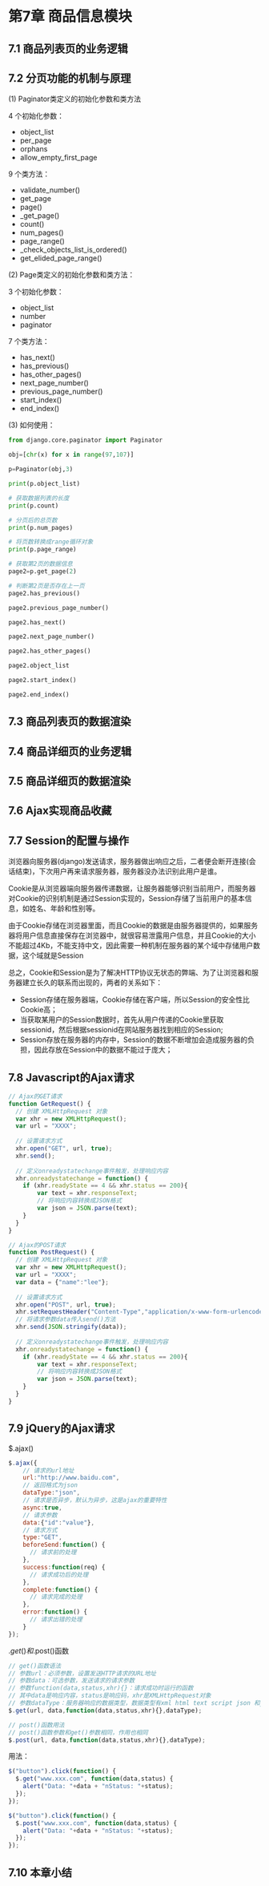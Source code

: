 # 第7章 商品信息模块

## 7.1 商品列表页的业务逻辑

## 7.2 分页功能的机制与原理

(1) Paginator类定义的初始化参数和类方法

4 个初始化参数：
+ object_list
+ per_page
+ orphans
+ allow_empty_first_page

9 个类方法：
+ validate_number()
+ get_page
+ page()
+ _get_page()
+ count()
+ num_pages()
+ page_range()
+ _check_objects_list_is_ordered()
+ get_elided_page_range()

(2) Page类定义的初始化参数和类方法：

3 个初始化参数：
+ object_list
+ number
+ paginator

7 个类方法：
+ has_next()
+ has_previous()
+ has_other_pages()
+ next_page_number()
+ previous_page_number()
+ start_index()
+ end_index()

(3) 如何使用：
```python
from django.core.paginator import Paginator

obj=[chr(x) for x in range(97,107)]

p=Paginator(obj,3)

print(p.object_list)

# 获取数据列表的长度
print(p.count)

# 分页后的总页数
print(p.num_pages)

# 将页数转换成range循环对象
print(p.page_range)

# 获取第2页的数据信息
page2=p.get_page(2)

# 判断第2页是否存在上一页
page2.has_previous()

page2.previous_page_number()

page2.has_next()

page2.next_page_number()

page2.has_other_pages()

page2.object_list

page2.start_index()

page2.end_index()

```

## 7.3 商品列表页的数据渲染

## 7.4 商品详细页的业务逻辑

## 7.5 商品详细页的数据渲染

## 7.6 Ajax实现商品收藏

## 7.7 Session的配置与操作

浏览器向服务器(django)发送请求，服务器做出响应之后，二者便会断开连接(会话结束)，下次用户再来请求服务器，服务器没办法识别此用户是谁。

Cookie是从浏览器端向服务器传递数据，让服务器能够识别当前用户，而服务器对Cookie的识别机制是通过Session实现的，Session存储了当前用户的基本信息，如姓名、年龄和性别等。

由于Cookie存储在浏览器里面，而且Cookie的数据是由服务器提供的，如果服务器将用户信息直接保存在浏览器中，就很容易泄露用户信息，并且Cookie的大小不能超过4Kb，不能支持中文，因此需要一种机制在服务器的某个域中存储用户数据，这个域就是Session

总之，Cookie和Session是为了解决HTTP协议无状态的弊端、为了让浏览器和服务器建立长久的联系而出现的，两者的关系如下：
+ Session存储在服务器端，Cookie存储在客户端，所以Session的安全性比Cookie高；
+ 当获取某用户的Session数据时，首先从用户传递的Cookie里获取sessionid，然后根据sessionid在网站服务器找到相应的Session;
+ Session存放在服务器的内存中，Session的数据不断增加会造成服务器的负担，因此存放在Session中的数据不能过于庞大；

## 7.8 Javascript的Ajax请求

```javascript
// Ajax的GET请求
function GetRequest() {
  // 创建 XMLHttpRequest 对象
  var xhr = new XMLHttpRequest();
  var url = "XXXX";
  
  // 设置请求方式
  xhr.open("GET", url, true);
  xhr.send();
  
  // 定义onreadystatechange事件触发，处理响应内容
  xhr.onreadystatechange = function() {
    if (xhr.readyState == 4 && xhr.status == 200){
        var text = xhr.responseText;
        // 将响应内容转换成JSON格式
        var json = JSON.parse(text);
    }
  }
}

// Ajax的POST请求
function PostRequest() {
  // 创建 XMLHttpRequest 对象
  var xhr = new XMLHttpRequest();
  var url = "XXXX";
  var data = {"name":"lee"};
  
  // 设置请求方式
  xhr.open("POST", url, true);
  xhr.setRequestHeader("Content-Type","application/x-www-form-urlencoded");
  // 将请求参数data传入send()方法
  xhr.send(JSON.stringify(data));
  
  // 定义onreadystatechange事件触发，处理响应内容
  xhr.onreadystatechange = function() {
    if (xhr.readyState == 4 && xhr.status == 200){
        var text = xhr.responseText;
        // 将响应内容转换成JSON格式
        var json = JSON.parse(text);
    }
  }
}
```
## 7.9 jQuery的Ajax请求

$.ajax()
```javascript
$.ajax({
    // 请求的url地址
    url:"http://www.baidu.com",
    // 返回格式为json
    dataType:"json",
    // 请求是否异步，默认为异步，这是ajax的重要特性
    async:true,
    // 请求参数
    data:{"id":"value"},
    // 请求方式
    type:"GET",
    beforeSend:function() {
      // 请求前的处理
    },
    success:function(req) {
      // 请求成功后的处理
    },
    complete:function() {
      // 请求完成的处理
    },
    error:function() {
      // 请求出错的处理
    }
});
```

$.get()和$.post()函数
```javascript
// get()函数语法
// 参数url：必须参数，设置发送HTTP请求的URL地址
// 参数data：可选参数，发送请求的请求参数
// 参数function(data,status,xhr){}：请求成功时运行的函数
// 其中data是响应内容，status是响应码，xhr是XMLHttpRequest对象
// 参数dataType：服务器响应的数据类型，数据类型有xml html text script json 和jsonp
$.get(url, data,function(data,status,xhr){},dataType);

// post()函数用法
// post()函数参数和get()参数相同，作用也相同
$.post(url, data,function(data,status,xhr){},dataType);
```
用法：
```javascript
$("button").click(function() {
  $.get("www.xxx.com", function(data,status) {
    alert("Data: "+data + "nStatus: "+status);
  });
});

$("button").click(function() {
  $.post("www.xxx.com", function(data,status) {
    alert("Data: "+data + "nStatus: "+status);
  });
});
```

## 7.10 本章小结